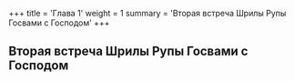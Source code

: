 +++
title = 'Глава 1'
weight = 1
summary = 'Вторая встреча Шрилы Рупы Госвами с Господом'
+++
## Вторая встреча Шрилы Рупы Госвами с Господом
